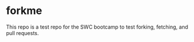 # forkme
This repo is a test repo for the SWC bootcamp to test forking, fetching, and pull requests. 

